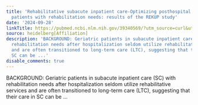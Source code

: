 ```yaml
---
title: 'Rehabilitative subacute inpatient care-Optimizing posthospital care for geriatric
  patients with rehabilitation needs: results of the REKUP study'
date: '2024-09-28'
linkTitle: https://pubmed.ncbi.nlm.nih.gov/39340569/?utm_source=curl&utm_medium=rss&utm_campaign=pubmed-2&utm_content=1FakS-2QOkCT8HsMOQP1bCRQ4YzyumYOmxmF0moLsQ3dFB1E9V&fc=20220326224207&ff=20240929190008&v=2.18.0.post9+e462414
source: heidelberg[Affiliation]
description: 'BACKGROUND: Geriatric patients in subacute inpatient care (SC) with
  rehabilitation needs after hospitalization seldom utilize rehabilitative services
  and are often transitioned to long-term care (LTC), suggesting that their care in
  SC can be ...'
disable_comments: true
---
```

BACKGROUND: Geriatric patients in subacute inpatient care (SC) with rehabilitation needs after hospitalization seldom utilize rehabilitative services and are often transitioned to long-term care (LTC), suggesting that their care in SC can be ...
